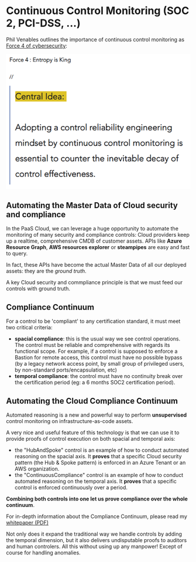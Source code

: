 # Continuous Control Monitoring (SOC 2, PCI-DSS, ...)

Phil Venables outlines the importance of continuous control monitoring as [Force 4 of cybersecurity](https://www.philvenables.com/post/fighting-security-entropy):

  ![Force 4](https://github.com/labyrinthinesecurity/automatedReasoning/blob/main/controls/ContinuousCompliance/Force4.PNG)
  
## Automating the Master Data of Cloud security and compliance

In the PaaS Cloud, we can leverage a huge opportunity to automate the monitoring of many security and compliance controls: Cloud providers keep up a realtime, comprehensive CMDB of customer assets. APIs like **Azure Resource Graph**, **AWS resources explorer** or **steampipes** are easy and fast to query.

In fact, these APIs have become the actual Master Data of all our deployed assets: they are the *ground truth*. 

A key Cloud security and commpliance principle is that we must feed our controls with ground truth.

## Compliance Continuum

For a control to be 'compliant' to any certification standard, it must meet two critical criteria:
- **spacial compliance**: this is the usual way we see control operations. The control must be reliable and comprehensive with regards its functional scope. For example, if a control is supposed to enforce a Bastion for remote access, this control must have no possible bypass (by a legacy network access point, by small group of privileged users, by non-standard ports/encapsulation, etc)
- **temporal compliance**: the control must have no continuity break over the certification period (eg: a 6 months SOC2 certification period).


## Automating the Cloud Compliance Continuum

Automated reasoning is a new and powerful way to perform **unsupervised** control monitoring on infrastructure-as-code assets.

A very nice and useful feature of this technology is that we can use it to provide proofs of control execution on both spacial and temporal axis:

- the "HubAndSpoke" control is an example of how to conduct automated reasoning on the spacial axis. It **proves** that a specific Cloud security pattern (the Hub & Spoke pattern) is enforced in an Azure Tenant or an AWS organization.
- the "ContinuousCompliance" control is an example of how to conduct automated reasoning on the temporal axis. It **proves** that a specific control is enforced continuously over a period.

**Combining both controls into one let us prove compliance over the whole continuum**. 

For in-depth information about the Compliance Continuum, please read my [whitepaper (PDF)](https://github.com/labyrinthinesecurity/automatedReasoning/blob/main/controls/2_ProvableCloudControls.pdf)

Not only does it expand the traditional way we handle controls by adding the temporal dimension, but it also delivers undisputable proofs to auditors and human controlers. All this without using up any manpower! Except of course for handling anomalies.

